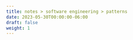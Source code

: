 ```yaml
---
title: notes > software engineering > patterns
date: 2023-05-30T00:00:00-06:00
draft: false
weight: 1
---
```

